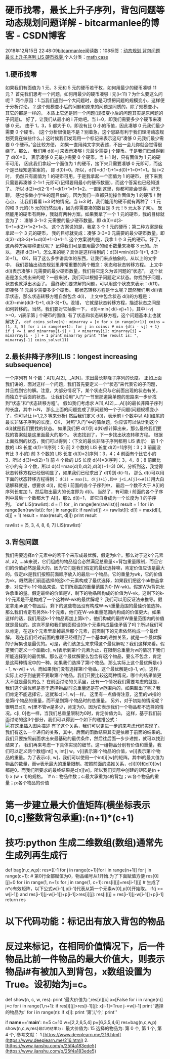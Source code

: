 
# 硬币找零，最长上升子序列，背包问题等动态规划问题详解 - bitcarmanlee的博客 - CSDN博客


2018年12月15日 22:48:09[bitcarmanlee](https://me.csdn.net/bitcarmanlee)阅读数：108标签：[动态规划																](https://so.csdn.net/so/search/s.do?q=动态规划&t=blog)[背包问题																](https://so.csdn.net/so/search/s.do?q=背包问题&t=blog)[最长上升子序列																](https://so.csdn.net/so/search/s.do?q=最长上升子序列&t=blog)[LIS																](https://so.csdn.net/so/search/s.do?q=LIS&t=blog)[硬币找零																](https://so.csdn.net/so/search/s.do?q=硬币找零&t=blog)[
							](https://so.csdn.net/so/search/s.do?q=LIS&t=blog)[
																					](https://so.csdn.net/so/search/s.do?q=最长上升子序列&t=blog)个人分类：[math case																](https://blog.csdn.net/bitcarmanlee/article/category/6362910)
[
																								](https://so.csdn.net/so/search/s.do?q=最长上升子序列&t=blog)
[
				](https://so.csdn.net/so/search/s.do?q=背包问题&t=blog)
[
			](https://so.csdn.net/so/search/s.do?q=背包问题&t=blog)
[
		](https://so.csdn.net/so/search/s.do?q=动态规划&t=blog)

## 1.硬币找零
如果我们有面值为 1 元、3 元和 5 元的硬币若干枚，如何用最少的硬币凑够 11 元？
首先我们思考一个问题，如何用最少的硬币凑够 i 元(i<11)？为什么要这么问呢？ 两个原因：1.当我们遇到一个大问题时，总是习惯把问题的规模变小，这样便于分析讨论。 2.这个规模变小后的问题和原来的问题是同质的，除了规模变小，其它的都是一样的， 本质上它还是同一个问题(规模变小后的问题其实是原问题的子问题)。
好了，让我们从最小的 i 开始吧。当 i=0，即我们需要多少个硬币来凑够 0 元。 由于 1，3，5 都大于 0，即没有比 0 小的币值，因此凑够 0 元我们最少需要 0 个硬币。 (这个分析很傻是不是？别着急，这个思路有利于我们理清动态规划究竟在做些什么。) 这时候我们发现用一个标记来表示这句“凑够 0 元我们最少需要 0 个硬币。”会比较方便， 如果一直用纯文字来表述，不出一会儿你就会觉得很绕了。那么， 我们用 d(i)=j 来表示凑够 i 元最少需要 j 个硬币。于是我们已经得到了 d(0)=0， 表示凑够 0 元最小需要 0 个硬币。当 i=1 时，只有面值为 1 元的硬币可用， 因此我们拿起一个面值为 1 的硬币，接下来只需要凑够 0 元即可，而这个是已经知道答案的， 即 d(0)=0。所以，d(1)=d(1-1)+1=d(0)+1=0+1=1。当 i=2 时， 仍然只有面值为 1 的硬币可用，于是我拿起一个面值为 1 的硬币， 接下来我只需要再凑够 2-1=1 元即可(记得要用最小的硬币数量)，而这个答案也已经知道了。 所以 d(2)=d(2-1)+1=d(1)+1=1+1=2。一直到这里，你都可能会觉得，好无聊， 感觉像做小学生的题目似的。因为我们一直都只能操作面值为 1 的硬币！耐心点， 让我们看看 i=3 时的情况。当 i=3 时，我们能用的硬币就有两种了：1 元的和 3 元的( 5 元的仍然没用，因为你需要凑的数目是 3 元！5 元太多了亲)。 既然能用的硬币有两种，我就有两种方案。如果我拿了一个 1 元的硬币，我的目标就变为了： 凑够 3-1=2 元需要的最少硬币数量。即 d(3)=d(3-1)+1=d(2)+1=2+1=3。 这个方案说的是，我拿 3 个 1 元的硬币；第二种方案是我拿起一个 3 元的硬币， 我的目标就变成：凑够 3-3=0 元需要的最少硬币数量。即 d(3)=d(3-3)+1=d(0)+1=0+1=1. 这个方案说的是，我拿 1 个 3 元的硬币。好了，这两种方案哪种更优呢？ 记得我们可是要用最少的硬币数量来凑够 3 元的。所以， 选择 d(3)=1，怎么来的呢？具体是这样得到的：d(3)=min{d(3-1)+1, d(3-3)+1}。
OK，码了这么多字讲具体的东西，让我们来点抽象的。从以上的文字中， 我们要抽出动态规划里非常重要的两个概念：状态和状态转移方程。
上文中 d(i)表示凑够 i 元需要的最少硬币数量，我们将它定义为该问题的”状态”， 这个状态是怎么找出来的呢？一般来说，我们可以根据子问题定义状态。你找到子问题，状态也就浮出水面了。 最终我们要求解的问题，可以用这个状态来表示：d(11)，即凑够 11 元最少需要多少个硬币。 那状态转移方程是什么呢？既然我们用 d(i)表示状态，那么状态转移方程自然包含 d(i)， 上文中包含状态 d(i)的方程是：d(3)=min{d(3-1)+1, d(3-3)+1}。没错， 它就是状态转移方程，描述状态之间是如何转移的。当然，我们要对它抽象一下，
d(i)=min{ d(i-vj)+1 }，其中 i-vj >=0，vj表示第 j 个硬币的面值;
有了状态和状态转移方程，这个问题基本上也就解决了。
`def coins_solve(n):
    minarray = [x for x in range(n+1)]
    coins = [1, 3, 5]
    for i in range(n+1):
        for j in coins:
            # min {d(i - vj) + 1}
            if j <= i and minarray[i-j] + 1 < minarray[i]:
                minarray[i] = minarray[i - j] + 1
    print minarray
    print "the result is: ", minarray[-1]
coins_solve(11)`
## 2.最长非降子序列(LIS：longest increasing subsequence)
一个序列有 N 个数：A[1],A[2],…,A[N]，求出最长非降子序列的长度。
正如上面我们讲的，面对这样一个问题，我们首先要定义一个“状态”来代表它的子问题， 并且找到它的解。注意，大部分情况下，某个状态只与它前面出现的状态有关， 而独立于后面的状态。
让我们沿用“入门”一节里那道简单题的思路来一步步找到“状态”和“状态转移方程”。 假如我们考虑求 A[1],A[2],…,A[i]的最长非降子序列的长度，其中 i<N， 那么上面的问题变成了原问题的一个子问题(问题规模变小了，你可以让 i=1,2,3 等来分析) 然后我们定义 d(i)，表示前 i 个数中以 A[i]结尾的最长非降子序列的长度。OK， 对照“入门”中的简单题，你应该可以估计到这个 d(i)就是我们要找的状态。 如果我们把 d(1)到 d(N)都计算出来，那么最终我们要找的答案就是这里面最大的那个。 状态找到了，下一步找出状态转移方程。
根据上面找到的状态，我们可以得到：（下文的最长非降子序列都用 LIS 表示）
前 1 个数的 LIS 长度 d(1)=1(序列：5)
前 2 个数的 LIS 长度 d(2)=1(序列：3；3 前面没有比 3 小的)
前 3 个数的 LIS 长度 d(3)=2(序列：3，4；4 前面有个比它小的 3，所以 d(3)=d(2)+1)
前 4 个数的 LIS 长度 d(4)=3(序列：3，4，8；8 前面比它小的有 3 个数，所以 d(4)=max{d(1),d(2),d(3)}+1=3)
OK，分析到这，我觉得状态转移方程已经很明显了，如果我们已经求出了 d(1)到 d(i-1)， 那么 d(i)可以用下面的状态转移方程得到：
`d(i) = max{1, d(j)+1},其中 j<i,A[j]<=A[i]`用大白话解释就是，想要求 d(i)，就把 i 前面的各个子序列中， 最后一个数不大于 A[i]的序列长度加 1，然后取出最大的长度即为 d(i)。 当然了，有可能 i 前面的各个子序列中最后一个数都大于 A[i]，那么 d(i)=1， 即它自身成为一个长度为 1 的子序列。
`def LIS(rawlist):
    d = [1 for _ in range(len(rawlist))]
    result = 1
    for i in range(len(rawlist)):
        for j in range(i):
            if rawlist[j] <= rawlist[i]:
                d[i] = max(d[i], d[j] + 1)
            result = max(result, d[i])
    print result

rawlist = [5, 3, 4, 8, 6, 7]
LIS(rawlist)`
## 3.背包问题
我们需要选择n个元素中的若干个来形成最优解，假定为k个。那么对于这k个元素a1, a2, …ak来说，它们组成的物品组合必然满足总重量<=背包重量限制，而且它们的价值必然是最大的。因为它们是我们假定的最优选择嘛，肯定价值应该是最大的。假定ak是我们按照前面顺序放入的最后一个物品。它的重量为wk，它的价值为vk。既然我们前面选择的这k个元素构成了最优选择，如果我们把这个ak物品拿走，对应于k-1个物品来说，它们所涵盖的重量范围为0-(W-wk)。假定W为背包允许承重的量。假定最终的价值是V，剩下的物品所构成的价值为V-vk。这剩下的k-1个元素是不是构成了一个这种W-wk的最优解呢？
我们可以用反证法来推导。假定拿走ak这个物品后，剩下的这些物品没有构成W-wk重量范围的最佳价值选择。那么我们肯定有另外k-1个元素，他们在W-wk重量范围内构成的价值更大。如果这样的话，我们用这k-1个物品再加上第k个，他们构成的最终W重量范围内的价值就是最优的。这岂不是和我们前面假设的k个元素构成最佳矛盾了吗？所以我们可以肯定，在这k个元素里拿掉最后那个元素，前面剩下的元素依然构成一个最佳解。
现在我们经过前面的推理已经得到了一个基本的递推关系，就是一个最优解的子解集也是最优的。可是，我们该怎么来求得这个最优解呢？我们这样来看。假定我们定义一个函数c[i, w]表示到第i个元素为止，在限制总重量为w的情况下我们所能选择到的最优解。那么这个最优解要么包含有i这个物品，要么不包含，肯定是这两种情况中的一种。如果我们选择了第i个物品，那么实际上这个最优解是c[i - 1, w-wi] + vi。而如果我们没有选择第i个物品，这个最优解是c[i-1, w]。这样，实际上对于到底要不要取第i个物品，我们只要比较这两种情况，哪个的结果值更大不就是最优的么？
在前面讨论的关系里，还有一个情况我们需要考虑的就是，我们这个最优解是基于选择物品i时总重量还是在w范围内的，如果超出了呢？我们肯定不能选择它，这就和c[i-1, w]一样。
这里有一点值得注意，这里的wi指的是第i个物品的重量，而不是到第i个物品时的总重量。
另外，对于初始的情况呢？很明显c[0, w]里不管w是多少，肯定为0。因为它表示我们一个物品都不选择的情况。c[i, 0]也一样，当我们总重量限制为0时，肯定价值为0。
这样，基于我们前面讨论的这3个部分，我们可以得到一个如下的递推公式：
![在这里插入图片描述](https://img-blog.csdnimg.cn/2018121522451860.jpg)
有了这个关系，我们可以更进一步的来考虑代码实现了。我们有这么一个递归的关系，其中，后面的函数结果其实是依赖于前面的结果的。我们只要按照前面求出来最基础的最优条件，然后往后面一步步递推，就可以找到结果了。
我们再来考虑一下具体实现的细节。这一组物品分别有价值和重量，我们可以定义两个数组int[] v, int[] w。v[i]表示第i个物品的价值，w[i]表示第i个物品的重量。为了表示c[i, w]，我们可以使用一个int[i][w]的矩阵。其中i的最大值为物品的数量，而w表示最大的重量限制。按照前面的递推关系，c[i][0]和c[0][w]都是0。而我们所要求的最终结果是c[n][w]。所以我们实际中创建的矩阵是(n + 1) x (w + 1)的规格。
`# n：物品件数；c:最大承重为c的背包；w:各个物品的重量；p:各个物品的价值
# 第一步建立最大价值矩阵(横坐标表示[0,c]整数背包承重):(n+1)*(c+1)
# 技巧:python 生成二维数组(数组)通常先生成列再生成行
def bag(n,c,w,p):
    res=[[-1 for j in range(c+1)]for i in range(n+1)]
    for j in range(c+1):
        # 第0行全部赋值为0，物品编号从1开始.为了下面赋值方便
        res[0][j]=0
    for i in range(1, n+1):
        for j in range(1, c+1):
            res[i][j]=res[i-1][j]
            # 生成了n*c有效矩阵，以下公式w[i-1],p[i-1]代表从第一个元素w[0],p[0]开始取。
            if(j >= w[i-1]) and res[i-1][j-w[i-1]]+p[i-1]>res[i][j]:
                res[i][j] = res[i-1][j-w[i-1]]+p[i-1]
    return res

# 以下代码功能：标记出有放入背包的物品
# 反过来标记，在相同价值情况下，后一件物品比前一件物品的最大价值大，则表示物品i#有被加入到背包，x数组设置为True。设初始为j=c。
def show(n, c, w, res):
    print '最大价值为:',res[n][c]
    x=[False for i in range(n)]
    j=c
    for i in range(1,n+1):
        if res[i][j]>res[i-1][j]:
            x[i-1]=True
            j-=w[i-1]
    print '选择的物品为:'
    for i in range(n):
        if x[i]:
            print '第',i,'个,'
    print''

if __name__=='__main__':
    n=5
    c=10
    w=[2,2,6,5,4]
    p=[6,3,5,4,6]
    res=bag(n,c,w,p)
    show(n,c,w,res)`最后的结果为:
`最大价值为: 15
选择的物品为:
第 0 个,
第 1 个,
第 4 个,`参考文献：
1.[https://www.deeplearn.me/216.html](https://www.deeplearn.me/216.html)
2.[https://www.jianshu.com/p/25f4a183ede5](https://www.jianshu.com/p/25f4a183ede5)

